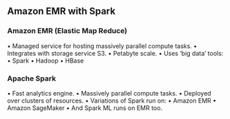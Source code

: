 ## Amazon EMR with Spark### Amazon EMR (Elastic Map Reduce)
• Managed service for hosting massively parallel compute tasks.• Integrates with storage service S3.• Petabyte scale.• Uses ‘big data’ tools:	• Spark	• Hadoop	• HBase### Apache Spark
• Fast analytics engine.• Massively parallel compute tasks.• Deployed over clusters of resources.• Variations of Spark run on:	• Amazon EMR	• Amazon SageMaker• And Spark ML runs on EMR too.